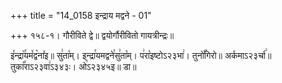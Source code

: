 +++
title = "14_0158 इन्द्राय मद्वने - 01"

+++
१५८-१। गौरीविते द्वे॥ द्वयोर्गौरीवितो गायत्रीन्द्रः॥

इ꣤न्द्रा꣥꣯यम꣤द्व꣥ना꣤इ॥ सु꣢ता꣡म्। इन्द्रा꣯यमद्वने꣯सु꣢ता꣡म्। प꣢रा꣡इष्टोऽ२३भा꣢। तुनो꣡꣯गिरो॥ अर्कमाऽ२३र्चा꣢॥ तुका꣡꣯राऽ२३वा꣢ऽ३४३ः। ओ꣡ऽ२३४५इ॥ डा॥